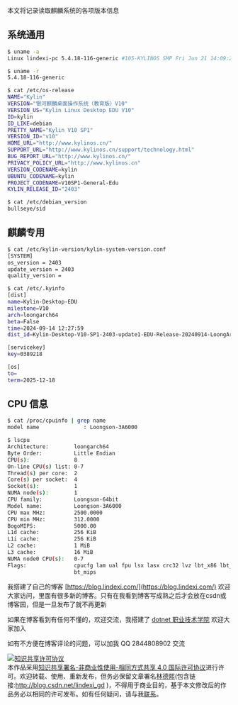 
本文将记录读取麒麟系统的各项版本信息

<!--more-->


<!-- 发布 -->
<!-- 博客 -->

## 系统通用

```bash
$ uname -a
Linux lindexi-pc 5.4.18-116-generic #105-KYLINOS SMP Fri Jun 21 14:09:22 UTC 2024 loongarch64 loongarch64 loongarch64 GNU/Linux
```

```bash
$ uname -r
5.4.18-116-generic
```

```bash
$ cat /etc/os-release
NAME="Kylin"
VERSION="银河麒麟桌面操作系统（教育版）V10"
VERSION_US="Kylin Linux Desktop EDU V10"
ID=kylin
ID_LIKE=debian
PRETTY_NAME="Kylin V10 SP1"
VERSION_ID="v10"
HOME_URL="http://www.kylinos.cn/"
SUPPORT_URL="http://www.kylinos.cn/support/technology.html"
BUG_REPORT_URL="http://www.kylinos.cn/"
PRIVACY_POLICY_URL="http://www.kylinos.cn"
VERSION_CODENAME=kylin
UBUNTU_CODENAME=kylin
PROJECT_CODENAME=V10SP1-General-Edu
KYLIN_RELEASE_ID="2403"
```


```bash
$ cat /etc/debian_version
bullseye/sid
```

## 麒麟专用

```bash
$ cat /etc/kylin-version/kylin-system-version.conf
[SYSTEM]
os_version = 2403
update_version = 2403
quality_version =
```

```bash
$ cat /etc/.kyinfo
[dist]
name=Kylin-Desktop-EDU
milestone=V10
arch=loongarch64
beta=False
time=2024-09-14 12:27:59
dist_id=Kylin-Desktop-V10-SP1-2403-update1-EDU-Release-20240914-LoongArch64-2024-09-14 12:27:59

[servicekey]
key=0389218

[os]
to=
term=2025-12-18
```

## CPU 信息

```bash
$ cat /proc/cpuinfo | grep name
model name              : Loongson-3A6000
```

```bash
$ lscpu
Architecture:        loongarch64
Byte Order:          Little Endian
CPU(s):              8
On-line CPU(s) list: 0-7
Thread(s) per core:  2
Core(s) per socket:  4
Socket(s):           1
NUMA node(s):        1
CPU family:          Loongson-64bit
Model name:          Loongson-3A6000
CPU max MHz:         2500.0000
CPU min MHz:         312.0000
BogoMIPS:            5000.00
L1d cache:           256 KiB
L1i cache:           256 KiB
L2 cache:            1 MiB
L3 cache:            16 MiB
NUMA node0 CPU(s):   0-7
Flags:               cpucfg lam ual fpu lsx lasx crc32 lvz lbt_x86 lbt_arm l
                     bt_mips
```


我搭建了自己的博客 [https://blog.lindexi.com/](https://blog.lindexi.com/) 欢迎大家访问，里面有很多新的博客。只有在我看到博客写成熟之后才会放在csdn或博客园，但是一旦发布了就不再更新

如果在博客看到有任何不懂的，欢迎交流，我搭建了 [dotnet 职业技术学院](https://t.me/dotnet_campus) 欢迎大家加入

如有不方便在博客评论的问题，可以加我 QQ 2844808902 交流

<a rel="license" href="http://creativecommons.org/licenses/by-nc-sa/4.0/"><img alt="知识共享许可协议" style="border-width:0" src="https://licensebuttons.net/l/by-nc-sa/4.0/88x31.png" /></a><br />本作品采用<a rel="license" href="http://creativecommons.org/licenses/by-nc-sa/4.0/">知识共享署名-非商业性使用-相同方式共享 4.0 国际许可协议</a>进行许可。欢迎转载、使用、重新发布，但务必保留文章署名[林德熙](http://blog.csdn.net/lindexi_gd)(包含链接:http://blog.csdn.net/lindexi_gd )，不得用于商业目的，基于本文修改后的作品务必以相同的许可发布。如有任何疑问，请与我[联系](mailto:lindexi_gd@163.com)。